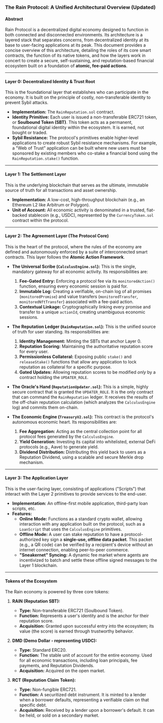 ### **The Rain Protocol: A Unified Architectural Overview (Updated)**

#### **Abstract**

Rain Protocol is a decentralized digital economy designed to function in both connected and disconnected environments. Its architecture is a layered stack that separates concerns, from decentralized identity at its base to user-facing applications at its peak. This document provides a concise overview of this architecture, detailing the roles of its core smart contracts, the function of its native tokens, and how the layers work in concert to create a secure, self-sustaining, and reputation-based financial ecosystem built on a foundation of **atomic, fee-paid actions**.

---

#### **Layer 0: Decentralized Identity & Trust Root**

This is the foundational layer that establishes who can participate in the economy. It is built on the principle of costly, non-transferable identity to prevent Sybil attacks.

*   **Implementation:** The `RainReputation.sol` contract.
*   **Identity Primitive:** Each user is issued a non-transferable ERC721 token, or **Soulbound Token (SBT)**. This token acts as a permanent, foundational digital identity within the ecosystem. It is earned, not bought or traded.
*   **Sybil Resistance:** The protocol's primitives enable higher-level applications to create robust Sybil resistance mechanisms. For example, a "Web of Trust" application can be built where new users must be sponsored by existing members who co-stake a financial bond using the `RainReputation.stake()` function.

---

#### **Layer 1: The Settlement Layer**

This is the underlying blockchain that serves as the ultimate, immutable source of truth for all transactions and asset ownership.

*   **Implementation:** A low-cost, high-throughput blockchain (e.g., an Ethereum L2 like Arbitrum or Polygon).
*   **Unit of Account:** All economic activity is denominated in a trusted, fiat-backed stablecoin (e.g., USDC), represented by the `CurrencyToken.sol` contract within the protocol.

---

#### **Layer 2: The Agreement Layer (The Protocol Core)**

This is the heart of the protocol, where the rules of the economy are defined and autonomously enforced by a suite of interconnected smart contracts. This layer follows the **Atomic Action Framework**.

*   **The Universal Scribe (`CalculusEngine.sol`):** This is the single, mandatory gateway for all economic activity. Its responsibilities are:
    1.  **Fee-Gated Entry:** Enforcing a protocol fee via its `monitoredAction()` function, ensuring every economic session is paid for.
    2.  **Immutable Log:** Creating a verifiable, on-chain log of all promises (`monitoredPromise`) and value transfers (`monitoredTransfer`, `monitoredNftTransfer`) associated with a fee-paid action.
    3.  **Contextual Linkage:** Cryptographically linking every promise and transfer to a unique `actionId`, creating unambiguous economic sessions.

*   **The Reputation Ledger (`RainReputation.sol`):** This is the unified source of truth for user standing. Its responsibilities are:
    1.  **Identity Management:** Minting the SBTs that anchor Layer 0.
    2.  **Reputation Scoring:** Maintaining the authoritative reputation score for every user.
    3.  **Permissionless Collateral:** Exposing public `stake()` and `releaseStake()` functions that allow any application to lock reputation as collateral for a specific purpose.
    4.  **Gated Updates:** Allowing reputation scores to be modified *only* by a contract holding the `UPDATER_ROLE`.

*   **The Oracle's Hand (`ReputationUpdater.sol`):** This is a simple, highly secure contract that is granted the `UPDATER_ROLE`. It is the only contract that can command the `RainReputation` ledger. It receives the results of the off-chain reputation calculation (which analyzes the `CalculusEngine` log) and commits them on-chain.

*   **The Economic Engine (`TreasuryV2.sol`):** This contract is the protocol's autonomous economic heart. Its responsibilities are:
    1.  **Fee Aggregation:** Acting as the central collection point for all protocol fees generated by the `CalculusEngine`.
    2.  **Yield Generation:** Investing its capital into whitelisted, external DeFi protocols (e.g., Aave) to generate yield.
    3.  **Dividend Distribution:** Distributing this yield back to users as a Reputation Dividend, using a scalable and secure Merkle drop mechanism.

---

#### **Layer 3: The Application Layer**

This is the user-facing layer, consisting of applications ("Scripts") that interact with the Layer 2 primitives to provide services to the end-user.

*   **Implementation:** An offline-first mobile application, third-party loan scripts, etc.
*   **Features:**
    *   **Online Mode:** Functions as a standard crypto wallet, allowing interaction with any application built on the protocol, such as a `LoanScript` that uses the `CalculusEngine` primitives.
    *   **Offline Mode:** A user can stake reputation to have a protocol-authorized key sign a **single-use, offline data packet**. This packet (e.g., a QR code) can be verified by a recipient's device without an internet connection, enabling peer-to-peer commerce.
    *   **"Sneakernet" Syncing:** A dynamic fee market where agents are incentivized to batch and settle these offline signed messages to the Layer 1 blockchain.

---

#### **Tokens of the Ecosystem**

The Rain economy is powered by three core tokens:

1.  **RAIN (Reputation SBT):**
    *   **Type:** Non-transferable ERC721 (Soulbound Token).
    *   **Function:** Represents a user's identity and is the anchor for their reputation score.
    *   **Acquisition:** Granted upon successful entry into the ecosystem; its value (the score) is earned through trustworthy behavior.

2.  **DMD (Demo Dollar - representing USDC):**
    *   **Type:** Standard ERC20.
    *   **Function:** The stable unit of account for the entire economy. Used for all economic transactions, including loan principals, fee payments, and Reputation Dividends.
    *   **Acquisition:** Acquired on the open market.

3.  **RCT (Reputation Claim Token):**
    *   **Type:** Non-fungible ERC721.
    *   **Function:** A securitized debt instrument. It is minted to a lender when a borrower defaults, representing a verifiable claim on that specific debt.
    *   **Acquisition:** Received by a lender upon a borrower's default. It can be held, or sold on a secondary market.